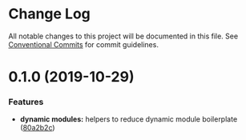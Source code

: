 # Change Log

All notable changes to this project will be documented in this file.
See [Conventional Commits](https://conventionalcommits.org) for commit guidelines.

# 0.1.0 (2019-10-29)

### Features

- **dynamic modules:** helpers to reduce dynamic module boilerplate ([80a2b2c](https://github.com/golevelup/nestjs/commit/80a2b2c))

